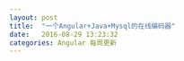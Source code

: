 ```yaml
---
layout: post
title:  "一个Angular+Java+Mysql的在线编码器"
date:   2016-08-29 13:23:32
categories: Angular 每周更新
---
```

